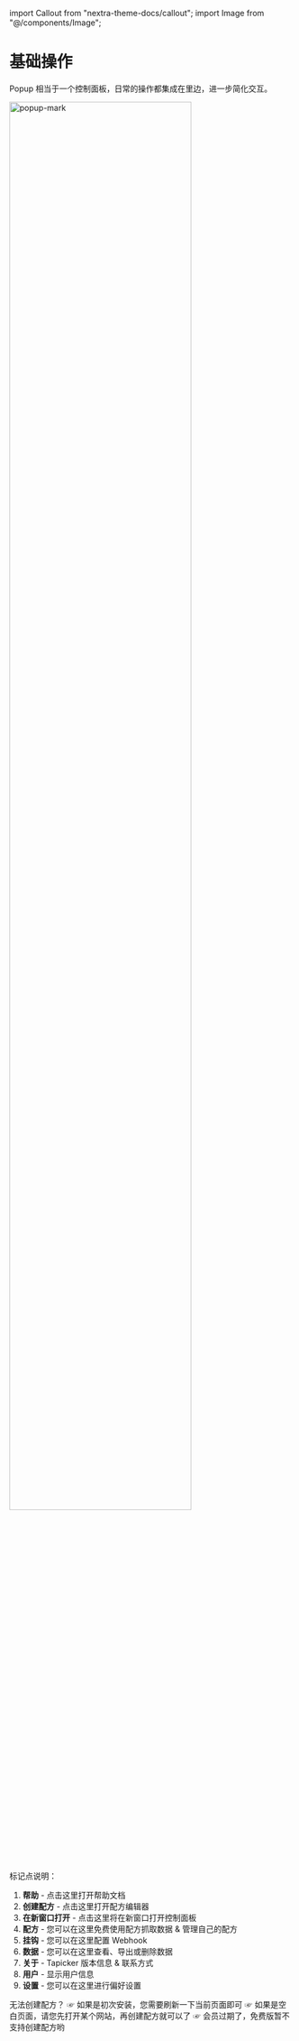 import Callout from "nextra-theme-docs/callout";
import Image from "@/components/Image";

# 基础操作

Popup 相当于一个控制面板，日常的操作都集成在里边，进一步简化交互。

<Image src="/screenshots/popup.png" width="80%" height="auto" alt="popup-mark" />

标记点说明：

1. **帮助** - 点击这里打开帮助文档
2. **创建配方** - 点击这里打开配方编辑器
3. **在新窗口打开** - 点击这里将在新窗口打开控制面板
4. **配方** - 您可以在这里免费使用配方抓取数据 & 管理自己的配方
5. **挂钩** - 您可以在这里配置 Webhook
6. **数据** - 您可以在这里查看、导出或删除数据
7. **关于** - Tapicker 版本信息 & 联系方式
8. **用户** - 显示用户信息
9. **设置** - 您可以在这里进行偏好设置

<Callout emoji="⚠️">
无法创建配方？  
☞ 如果是初次安装，您需要刷新一下当前页面即可  
☞ 如果是空白页面，请您先打开某个网站，再创建配方就可以了  
☞ 会员过期了，免费版暂不支持创建配方哟
</Callout>
